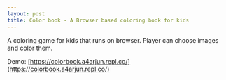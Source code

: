 ```yaml
---
layout: post
title: Color book - A Browser based coloring book for kids
---
```


A coloring game for kids that runs on browser. Player can choose images and color them.


Demo: [https://colorbook.a4arjun.repl.co/](https://colorbook.a4arjun.repl.co/)
